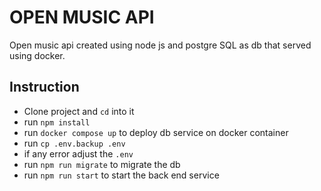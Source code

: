 # OPEN MUSIC API

Open music api created using node js and postgre SQL as db that served using docker.

## Instruction
- Clone project and ```cd``` into it
- run ```npm install```
- run ```docker compose up``` to deploy db service on docker container
- run ```cp .env.backup .env```
- if any error adjust the ```.env```
- run ```npm run migrate``` to migrate the db
- run ```npm run start``` to start the back end service